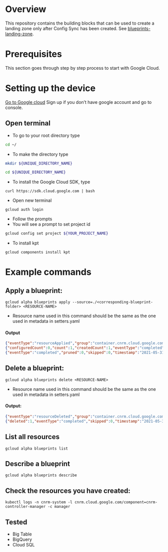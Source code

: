 # Overview

This repository contains the building blocks that can be used to create a landing zone only after Config Sync has been created. See [blueprints-landing-zone](https://gitlab.mantelgroup.com.au/kasna/kix/blueprints-landing-zone).

# Prerequisites

This section goes through step by step process to start with Google Cloud.

# Setting up the device

[Go to Google cloud](https://cloud.google.com)
Sign up if you don’t have google account and go to console.

## Open terminal

* To go to your root directory type 
```sh
cd ~/
```
* To make the directory type 
```bash
mkdir ${UNIQUE_DIRECTORY_NAME}
```
```bash
cd ${UNIQUE_DIRECTORY_NAME}
```
* To install the Google Cloud SDK, type
```
curl https://sdk.cloud.google.com | bash
```
* Open new terminal

```
gcloud auth login
```
* Follow the prompts
* You will see a prompt to set project id
```bash
gcloud config set project ${YOUR_PROJECT_NAME}
```
* To install kpt
```
gcloud components install kpt
```

# Example commands

## Apply a blueprint:
```
gcloud alpha blueprints apply --source=./<corresponding-blueprint-folder> <RESOURCE-NAME>
```
* Resource name used in this command should be the same as the one used in metadata in setters.yaml

#### Output
```json
{"eventType":"resourceApplied","group":"container.cnrm.cloud.google.com","kind":"ContainerCluster","name":"dan","namespace":"config-controller-system","operation":"Created","timestamp":"2021-05-31T01:08:07Z","type":"apply"}
{"configuredCount":0,"count":1,"createdCount":1,"eventType":"completed","failedCount":0,"serverSideCount":0,"timestamp":"2021-05-31T01:08:07Z","type":"apply","unchangedCount":0}
{"eventType":"completed","pruned":0,"skipped":0,"timestamp":"2021-05-31T01:08:08Z","type":"prune"}
```
## Delete a blueprint:
```
gcloud alpha blueprints delete <RESOURCE-NAME>
```

* Resource name used in this command should be the same as the one used in metadata in setters.yaml

#### Output:
```json
{"eventType":"resourceDeleted","group":"container.cnrm.cloud.google.com","kind":"ContainerCluster","name":"dan","namespace":"config-controller-system","operation":"Deleted","timestamp":"2021-05-31T01:11:24Z","type":"delete"}
{"deleted":1,"eventType":"completed","skipped":0,"timestamp":"2021-05-31T01:11:27Z","type":"delete"}
```
## List all resources
```
gcloud alpha blueprints list
```
## Describe a blueprint
```
gcloud alpha blueprints describe
```
## Check the resources you have created:
```
kubectl logs -n cnrm-system -l cnrm.cloud.google.com/component=cnrm-controller-manager -c manager 
```
## Tested
- Big Table
- BigQuery
- Cloud SQL
